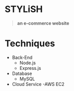 # STYLiSH

> **an e-commerce website**


# Techniques

- Back-End
  - Node.js
  - Express.js
- Database
  - MySQL
- Cloud Service
  -AWS EC2
